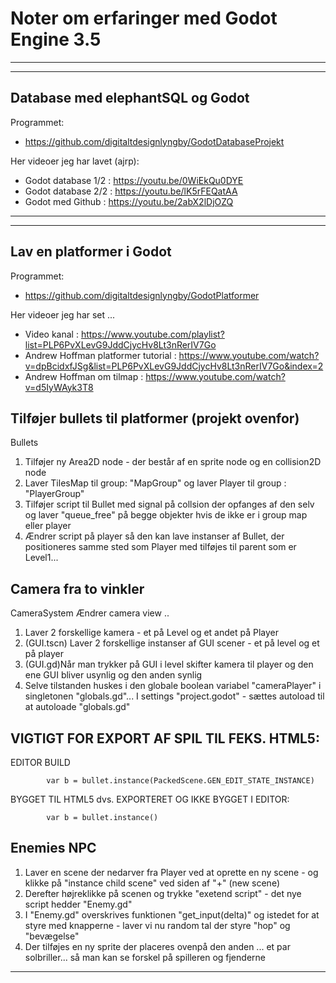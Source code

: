 # Noter om erfaringer med Godot Engine 3.5

-----------------------------------------------------------------------------------------------------------------------------
-----------------------------------------------------------------------------------------------------------------------------


## Database med elephantSQL og Godot 

Programmet:
- https://github.com/digitaltdesignlyngby/GodotDatabaseProjekt  

Her videoer jeg har lavet (ajrp):
- Godot database 1/2 : https://youtu.be/0WiEkQu0DYE 
- Godot database 2/2 : https://youtu.be/lK5rFEQatAA
- Godot med Github : https://youtu.be/2abX2lDjOZQ

-----------------------------------------------------------------------------------------------------------------------------
-----------------------------------------------------------------------------------------------------------------------------


## Lav en platformer i Godot

Programmet:
- https://github.com/digitaltdesignlyngby/GodotPlatformer

Her videoer jeg har set ...
- Video kanal : https://www.youtube.com/playlist?list=PLP6PvXLevG9JddCjycHv8Lt3nRerIV7Go
- Andrew Hoffman platformer tutorial : https://www.youtube.com/watch?v=dpBcidxfJSg&list=PLP6PvXLevG9JddCjycHv8Lt3nRerIV7Go&index=2
- Andrew Hoffman om tilmap : https://www.youtube.com/watch?v=d5IyWAyk3T8


## Tilføjer bullets til platformer (projekt ovenfor)
Bullets
1. Tilføjer ny Area2D node - der består af en sprite node og en collision2D node
2. Laver TilesMap til group: "MapGroup" og laver Player til group : "PlayerGroup"
3. Tilføjer script til Bullet med signal på collsion der opfanges af den selv og laver "queue_free" på begge objekter hvis de ikke er i group map eller player
4. Ændrer script på player så den kan lave instanser af Bullet, der positioneres samme sted som Player med tilføjes til parent som er Level1...

## Camera fra to vinkler

CameraSystem
Ændrer camera view ..
1. Laver 2 forskellige kamera - et på Level og et andet på Player
2. (GUI.tscn) Laver 2 forskellige instanser af GUI scener - et på level og et på player
3. (GUI.gd)Når man trykker på GUI i level skifter kamera til player og den ene GUI bliver usynlig og den anden synlig
4. Selve tilstanden huskes i den globale boolean variabel "cameraPlayer" i singletonen "globals.gd"...
I settings "project.godot" - sættes autoload til at autoloade "globals.gd"


## VIGTIGT FOR EXPORT AF SPIL TIL FEKS. HTML5:

EDITOR BUILD
```
		var b = bullet.instance(PackedScene.GEN_EDIT_STATE_INSTANCE)
```

BYGGET TIL HTML5 dvs. EXPORTERET OG IKKE BYGGET I EDITOR:
```
		var b = bullet.instance()
```

## Enemies NPC
1. Laver en scene der nedarver fra Player ved at oprette en ny scene - og klikke på "instance child scene" ved siden af "+" (new scene)
2. Derefter højreklikke på scenen og trykke "exetend script" - det nye script hedder "Enemy.gd"
3. I "Enemy.gd" overskrives funktionen "get_input(delta)" og istedet for at styre med knapperne - laver vi nu random tal der styre "hop" og "bevægelse"
4. Der tilføjes en ny sprite der placeres ovenpå den anden ... et par solbriller... så man kan se forskel på spilleren og fjenderne

-----------------------------------------------------------------------------------------------------------------------------
